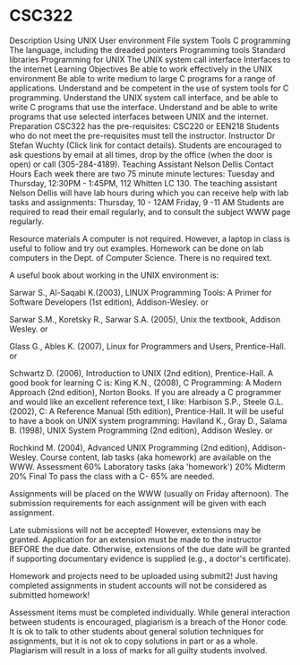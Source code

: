 # CSC322
Description
Using UNIX
User environment
File system
Tools
C programming
The language, including the dreaded pointers
Programming tools
Standard libraries
Programming for UNIX
The UNIX system call interface
Interfaces to the internet
Learning Objectives
Be able to work effectively in the UNIX environment
Be able to write medium to large C programs for a range of applications.
Understand and be competent in the use of system tools for C programming.
Understand the UNIX system call interface, and be able to write C programs that use the interface.
Understand and be able to write programs that use selected interfaces between UNIX and the internet.
Preparation
CSC322 has the pre-requisites:
CSC220 or EEN218
Students who do not meet the pre-requisites must tell the instructor.
Instructor
Dr Stefan Wuchty (Click link for contact details). Students are encouraged to ask questions by email at all times, drop by the office (when the door is open) or call (305-284-4189).
Teaching Assistant
Nelson Dellis
Contact Hours
Each week there are two 75 minute minute lectures:
Tuesday and Thursday, 12:30PM - 1:45PM, 112 Whitten LC 130.
The teaching assistant Nelson Dellis will have lab hours during which you can receive help with lab tasks and assignments:
Thursday, 10 - 12AM
Friday, 9 -11 AM
Students are required to read their email regularly, and to consult the subject WWW page regularly.

Resource materials
A computer is not required. However, a laptop in class is useful to follow and try out examples. Homework can be done on lab computers in the Dept. of Computer Science.
There is no required text.

A useful book about working in the UNIX environment is:

Sarwar S., Al-Saqabi K.(2003), LINUX Programming Tools: A Primer for Software Developers (1st edition), Addison-Wesley.
or

Sarwar S.M., Koretsky R., Sarwar S.A. (2005), Unix the textbook, Addison Wesley.
or

Glass G., Ables K. (2007), Linux for Programmers and Users, Prentice-Hall.
or

Schwartz D. (2006), Introduction to UNIX (2nd edition), Prentice-Hall.
A good book for learning C is:
King K.N., (2008), C Programming: A Modern Approach (2nd edition), Norton Books.
If you are already a C programmer and would like an excellent reference text, I like:
Harbison S.P., Steele G.L.(2002), C: A Reference Manual (5th edition), Prentice-Hall.
It will be useful to have a book on UNIX system programming:
Haviland K., Gray D., Salama B. (1998), UNIX System Programming (2nd edition), Addison Wesley.
or

Rochkind M. (2004), Advanced UNIX Programming (2nd edition), Addison-Wesley.
Course content, lab tasks (aka homework) are available on the WWW.
Assessment
60%	Laboratory tasks (aka 'homework')
20%	Midterm
20%	Final
To pass the class with a C- 65% are needed.

Assignments will be placed on the WWW (usually on Friday afternoon). The submission requirements for each assignment will be given with each assignment.

Late submissions will not be accepted! However, extensions may be granted. Application for an extension must be made to the instructor BEFORE the due date. Otherwise, extensions of the due date will be granted if supporting documentary evidence is supplied (e.g., a doctor's certificate).

Homework and projects need to be uploaded using submit2! Just having completed assignments in student accounts will not be considered as submitted homework!

Assessment items must be completed individually. While general interaction between students is encouraged, plagiarism is a breach of the Honor code. It is ok to talk to other students about general solution techniques for assignments, but it is not ok to copy solutions in part or as a whole. Plagiarism will result in a loss of marks for all guilty students involved.

